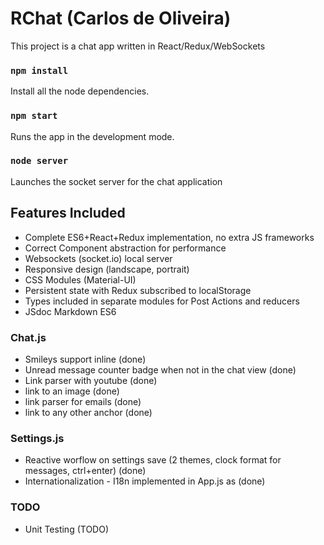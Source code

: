# RChat (Carlos de Oliveira)

This project is a chat app written in React/Redux/WebSockets

### `npm install`

Install all the node dependencies.<br>

### `npm start`

Runs the app in the development mode.<br>


### `node server`

Launches the socket server for the chat application<br>

## Features Included

* Complete ES6+React+Redux implementation, no extra JS frameworks
* Correct Component abstraction for performance
* Websockets (socket.io) local server
* Responsive design (landscape, portrait)
* CSS Modules (Material-UI)
* Persistent state with Redux subscribed to localStorage
* Types included in separate modules for Post Actions and reducers
* JSdoc Markdown ES6

### Chat.js

* Smileys support inline (done)
* Unread message counter badge when not in the chat view (done)
* Link parser with youtube (done)
* link to an image (done)
* link parser for emails (done)
* link to any other anchor (done)

### Settings.js 

* Reactive worflow on settings save (2 themes, clock format for messages, ctrl+enter) (done)
* Internationalization - I18n implemented in App.js as (done)

### TODO

* Unit Testing (TODO)


